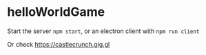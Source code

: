 # helloWorldGame
Start the server `npm start`, or an electron client with `npm run client`

Or check https://castlecrunch.gig.gl


